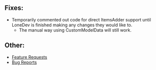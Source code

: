 ## Fixes:
* Temporarily commented out code for direct ItemsAdder support until LoneDev is finished making any changes they would like to.
  * The manual way using CustomModelData will still work.

## Other:
* [Feature Requests](https://github.com/Crazy-Crew/CrazyCrates/discussions/categories/features)
* [Bug Reports](https://github.com/Crazy-Crew/CrazyCrates/issues)